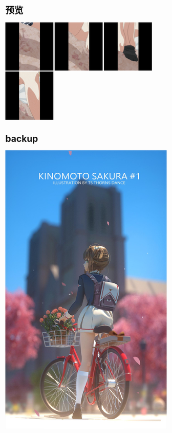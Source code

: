  # 预览
 <p align="center">

![image]( https://github.com/RadioChatGroup-Link/backup/blob/master/1.gif) ![image]( https://github.com/RadioChatGroup-Link/backup/blob/master/2.gif) ![image]( https://github.com/RadioChatGroup-Link/backup/blob/master/3.gif) ![image]( https://github.com/RadioChatGroup-Link/backup/blob/master/4.gif)

</p>

# backup
 ![image]( https://github.com/RadioChatGroup-Link/backup/blob/master/.jpeg)
